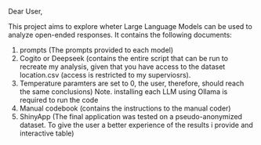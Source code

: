 Dear User, 

This project aims to explore wheter Large Language Models can be used to analyze open-ended responses.
It contains the following documents: 

1. prompts (The prompts provided to each model)
2. Cogito or Deepseek (contains the entire script that can be run to recreate my analysis, given that you have access to the dataset location.csv (access is restricted to my superviosrs).
3. Temperature paramters are set to 0, the user, therefore,
   should reach the same conclusions) Note. installing each LLM using Ollama is required to run the code
4. Manual codebook (contains the instructions to the manual coder)
5. ShinyApp (The final application was tested on a pseudo-anonymized dataset. To give the user a better experience of the results i provide and interactive table)
   
